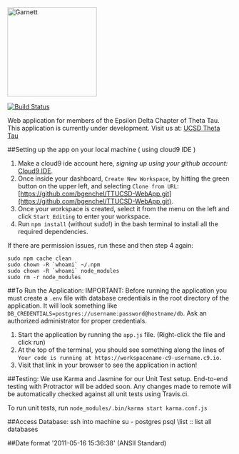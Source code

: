 <img alt="Garnett" src="http://cdn.imghack.se/images/145a94ce83eb940739d13bcd5182e5fd.png" height="200px" />

[![Build Status](https://travis-ci.org/UCSDTT/Garnett.svg?branch=master)](https://travis-ci.org/UCSDTT/Garnett)

Web application for members of the Epsilon Delta Chapter of Theta Tau.
This application is currently under development.
Visit us at: [UCSD Theta Tau](http://thetatau.ucsd.edu/)

##Setting up the app on your local machine ( using cloud9 IDE )
1. Make a cloud9 ide account here, *signing up using your github account:* [Cloud9 IDE](https://c9.io).
2. Once inside your dashboard, `Create New Workspace`, by hitting the green button on the upper left, and selecting `Clone from URL`: [https://github.com/bgenchel/TTUCSD-WebApp.git](https://github.com/bgenchel/TTUCSD-WebApp.git).
3. Once your workspace is created, select it from the menu on the left and click `Start Editing` to enter your workspace.
4. Run `npm install` (without sudo!) in the bash terminal to install all the required dependencies.

If there are permission issues, run these and then step 4 again:

    sudo npm cache clean
    sudo chown -R `whoami` ~/.npm
    sudo chown -R `whoami` node_modules
    sudo rm -r node_modules


##To Run the Application:
IMPORTANT: Before running the application you must create a `.env` file with database credentials in the root directory of the application.
It will look something like `DB_CREDENTIALS=postgres://username:password@hostname/db`.  Ask an authorized administrator for proper credentials.

1. Start the application by running the `app.js` file. (Right-click the file and click run)
2. At the top of the terminal, you should see something along the lines of `Your code is running at https://workspacename-c9-username.c9.io.`
3. Visit that link in your browser to see the application in action!

##Testing:
We use Karma and Jasmine for our Unit Test setup.
End-to-end testing with Protractor will be added soon.
Any changes made to remote will be automatically checked against all unit tests using Travis.ci.

To run unit tests, run
`node_modules/.bin/karma start karma.conf.js`

##Access Database:
ssh into machine
su - postgres
psql
\list :: list all databases

##Date format
'2011-05-16 15:36:38' (ANSII Standard)